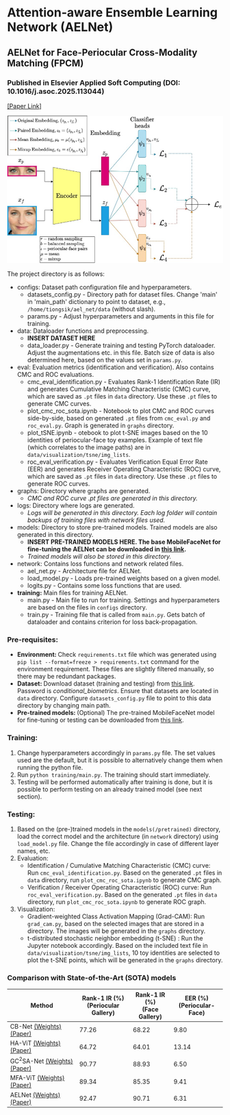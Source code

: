 # Attention-aware Ensemble Learning Network (AELNet)
## AELNet for Face-Periocular Cross-Modality Matching (FPCM)
### Published in Elsevier Applied Soft Computing (DOI: 10.1016/j.asoc.2025.113044)
[[Paper Link]](https://www.sciencedirect.com/science/article/pii/S1568494625003552)

![Network Architecture](AEL_Net_Architecture.jpg?raw=true "AELNet")

The project directory is as follows:

- configs: Dataset path configuration file and hyperparameters.
    * datasets_config.py - Directory path for dataset files. Change 'main' in 'main_path' dictionary to point to dataset, e.g., `/home/tiongsik/ael_net/data` (without slash).
    * params.py - Adjust hyperparameters and arguments in this file for training. 
- data: Dataloader functions and preprocessing.
    * __**INSERT DATASET HERE**__
    * data_loader.py - Generate training and testing PyTorch dataloader. Adjust the augmentations etc. in this file. Batch size of data is also determined here, based on the values set in `params.py`.
- eval: Evaluation metrics (identification and verification). Also contains CMC and ROC evaluations.
    * cmc_eval_identification.py - Evaluates Rank-1 Identification Rate (IR) and generates Cumulative Matching Characteristic (CMC) curve, which are saved as `.pt` files in `data` directory. Use these `.pt` files to generate CMC curves.
    * plot_cmc_roc_sota.ipynb - Notebook to plot CMC and ROC curves side-by-side, based on generated `.pt` files from `cmc_eval.py` and `roc_eval.py`. Graph is generated in `graphs` directory.
    * plot_tSNE.ipynb - otebook to plot t-SNE images based on the 10 identities of periocular-face toy examples. Example of text file (which correlates to the image paths) are in `data/visualization/tsne/img_lists`.
    * roc_eval_verification.py - Evaluates Verification Equal Error Rate (EER) and generates Receiver Operating Characteristic (ROC) curve, which are saved as `.pt` files in `data` directory. Use these `.pt` files to generate ROC curves.
- graphs: Directory where graphs are generated.
    * _CMC and ROC curve .pt files are generated in this directory._
- logs: Directory where logs are generated.
    * _Logs will be generated in this directory. Each log folder will contain backups of training files with network files used._
- models: Directory to store pre-trained models. Trained models are also generated in this directory.
    * __**INSERT PRE-TRAINED MODELS HERE. The base MobileFaceNet for fine-tuning the AELNet can be downloaded in [this link](https://www.dropbox.com/scl/fi/l3k1h3tc12vy7puargfc3/MobileFaceNet_1024.pt?rlkey=m9zock9slmaivhij6sptjyzl6&st=jy9cb6oj&dl=0).**__
    * _Trained models will also be stored in this directory._
- network: Contains loss functions and network related files.
    * ael_net.py - Architecture file for AELNet.
    * load_model.py - Loads pre-trained weights based on a given model.
    * logits.py - Contains some loss functions that are used.
- __training:__ Main files for training AELNet.
    * main.py - Main file to run for training. Settings and hyperparameters are based on the files in `configs` directory.
    * train.py - Training file that is called from `main.py`. Gets batch of dataloader and contains criterion for loss back-propagation.

### Pre-requisites:
- <b>Environment: </b>Check `requirements.txt` file which was generated using `pip list --format=freeze > requirements.txt` command for the environment requirement. These files are slightly filtered manually, so there may be redundant packages.
- <b>Dataset: </b> Download dataset (training and testing) from [this link](https://www.dropbox.com/s/bfub8fmc44tvcxb/periocular_face_dataset.zip?dl=0). Password is _conditional\_biometrics_.
Ensure that datasets are located in `data` directory. Configure `datasets_config.py` file to point to this data directory by changing main path.
- <b>Pre-trained models: </b>(Optional) The pre-trained MobileFaceNet model for fine-tuning or testing can be downloaded from [this link](https://www.dropbox.com/scl/fi/l3k1h3tc12vy7puargfc3/MobileFaceNet_1024.pt?rlkey=m9zock9slmaivhij6sptjyzl6&st=jy9cb6oj&dl=0).

### Training: 
1. Change hyperparameters accordingly in `params.py` file. The set values used are the default, but it is possible to alternatively change them when running the python file.
2. Run `python training/main.py`. The training should start immediately.
3. Testing will be performed automatically after training is done, but it is possible to perform testing on an already trained model (see next section).

### Testing:
1. Based on the (pre-)trained models in the `models(/pretrained)` directory, load the correct model and the architecture (in `network` directory) using `load_model.py` file. Change the file accordingly in case of different layer names, etc.
2. Evaluation:
    * Identification / Cumulative Matching Characteristic (CMC) curve: Run `cmc_eval_identification.py`. Based on the generated `.pt` files in `data` directory, run `plot_cmc_roc_sota.ipynb` to generate CMC graph.
    * Verification / Receiver Operating Characteristic (ROC) curve: Run `roc_eval_verification.py`. Based on the generated `.pt` files in `data` directory, run `plot_cmc_roc_sota.ipynb` to generate ROC graph.
3. Visualization:
    * Gradient-weighted Class Activation Mapping (Grad-CAM): Run `grad_cam.py`, based on the selected images that are stored in a directory. The images will be generated in the `graphs` directory.
    * t-distributed stochastic neighbor embedding (t-SNE) : Run the Jupyter notebook accordingly. Based on the included text file in `data/visualization/tsne/img_lists`, 10 toy identities are selected to plot the t-SNE points, which will be generated in the `graphs` directory.

### Comparison with State-of-the-Art (SOTA) models

| Method | Rank-1 IR (%) <br> (Periocular Gallery) | Rank-1 IR (%) <br> (Face Gallery) | EER (%) <br> (Periocular-Face) |
| --- | --- | --- | --- |
| CB-Net [(Weights)](https://www.dropbox.com/scl/fo/h5tz21big39wd0dzc70ou/AOabrddckd5cKUF3R2p3jw0?rlkey=l8fksw4ekat5jzcgn66jft6n3&st=t1rayruv&dl=0) [(Paper)](https://ieeexplore.ieee.org/abstract/document/10201879) | 77.26 | 68.22 | 9.80 |
| HA-ViT [(Weights)](https://www.dropbox.com/scl/fo/crjb30rnxe95e6cdbolsk/AFT0bjj1-OzFuRTrictlAuQ?rlkey=rmpe6mriebl5l051pcfatog11&st=os5z2084&dl=0) [(Paper)](https://ieeexplore.ieee.org/document/10068230) | 64.72 | 64.01 | 13.14 |
| GC<sup>2</sup>SA-Net [(Weights)](https://www.dropbox.com/scl/fo/j7tfsk61jz6dch8hyl1hp/h?rlkey=b22nw4ff5kelu5ivti7ioy1mr&dl=0) [(Paper)](https://ieeexplore.ieee.org/document/10418204) | 90.77 | 88.93 | 6.50 |
| MFA-ViT [(Weights)](https://www.dropbox.com/scl/fo/1guujtv39cpktxk6dknve/ADx9ow2FbTTRMLFGtoKU-yM?rlkey=ooxn4uzruiwrmmdo5izbjuzyn&st=25c1acfu&dl=0) [(Paper)](https://ieeexplore.ieee.org/document/10656777) | 89.34 | 85.35 | 9.41 |
| AELNet [(Weights)](https://www.dropbox.com/scl/fo/pwc3gnu6vggrtbfwk9vw1/AITjo9pNnqVs8HXfOY2tSGY?rlkey=qujqfhtadnvcxp00zr75nj10m&st=famfx1am&dl=0) [(Paper)](https://www.sciencedirect.com/science/article/pii/S1568494625003552) | 92.47 | 90.71 | 6.31 |
